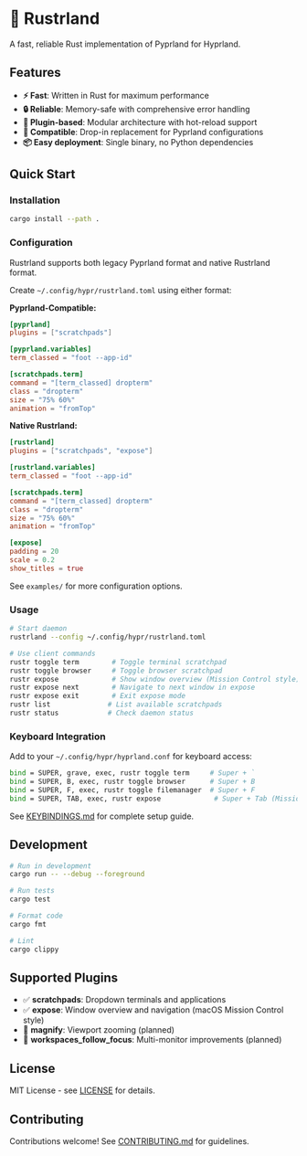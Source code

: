 # 🦀 Rustrland

A fast, reliable Rust implementation of Pyprland for Hyprland.

## Features

- **⚡ Fast**: Written in Rust for maximum performance
- **🔒 Reliable**: Memory-safe with comprehensive error handling  
- **🧩 Plugin-based**: Modular architecture with hot-reload support
- **🔄 Compatible**: Drop-in replacement for Pyprland configurations
- **📦 Easy deployment**: Single binary, no Python dependencies

## Quick Start

### Installation

```bash
cargo install --path .
```

### Configuration

Rustrland supports both legacy Pyprland format and native Rustrland format.

Create `~/.config/hypr/rustrland.toml` using either format:

**Pyprland-Compatible:**
```toml
[pyprland]
plugins = ["scratchpads"]

[pyprland.variables]
term_classed = "foot --app-id"

[scratchpads.term]
command = "[term_classed] dropterm"
class = "dropterm"
size = "75% 60%"
animation = "fromTop"
```

**Native Rustrland:**
```toml
[rustrland]
plugins = ["scratchpads", "expose"]

[rustrland.variables]
term_classed = "foot --app-id"

[scratchpads.term]
command = "[term_classed] dropterm"
class = "dropterm"
size = "75% 60%"
animation = "fromTop"

[expose]
padding = 20
scale = 0.2
show_titles = true
```

See `examples/` for more configuration options.

### Usage

```bash
# Start daemon
rustrland --config ~/.config/hypr/rustrland.toml

# Use client commands
rustr toggle term        # Toggle terminal scratchpad
rustr toggle browser     # Toggle browser scratchpad
rustr expose             # Show window overview (Mission Control style)
rustr expose next        # Navigate to next window in expose
rustr expose exit        # Exit expose mode
rustr list              # List available scratchpads
rustr status            # Check daemon status
```

### Keyboard Integration

Add to your `~/.config/hypr/hyprland.conf` for keyboard access:

```bash
bind = SUPER, grave, exec, rustr toggle term     # Super + ` 
bind = SUPER, B, exec, rustr toggle browser      # Super + B
bind = SUPER, F, exec, rustr toggle filemanager  # Super + F
bind = SUPER, TAB, exec, rustr expose             # Super + Tab (Mission Control)
```

See [KEYBINDINGS.md](KEYBINDINGS.md) for complete setup guide.

## Development

```bash
# Run in development
cargo run -- --debug --foreground

# Run tests
cargo test

# Format code
cargo fmt

# Lint
cargo clippy
```

## Supported Plugins

- ✅ **scratchpads**: Dropdown terminals and applications
- ✅ **expose**: Window overview and navigation (macOS Mission Control style)
- 🚧 **magnify**: Viewport zooming (planned)
- 🚧 **workspaces_follow_focus**: Multi-monitor improvements (planned)

## License

MIT License - see [LICENSE](LICENSE) for details.

## Contributing

Contributions welcome! See [CONTRIBUTING.md](CONTRIBUTING.md) for guidelines.
